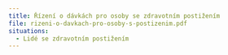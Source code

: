 ```yaml
---
title: Řízení o dávkách pro osoby se zdravotním postižením
file: rizeni-o-davkach-pro-osoby-s-postizenim.pdf
situations:
  - Lidé se zdravotním postižením
---
```

